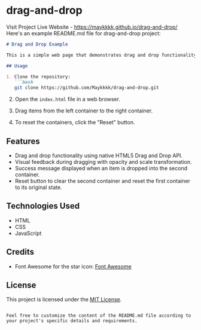 # drag-and-drop
Visit Project Live Website - https://maykkkk.github.io/drag-and-drop/
Here's an example README.md file for drag-and-drop project:

```markdown
# Drag and Drop Example

This is a simple web page that demonstrates drag and drop functionality using HTML, CSS, and JavaScript. Users can drag items from one container to another.

## Usage

1. Clone the repository:
   ```bash
   git clone https://github.com/Maykkkk/drag-and-drop.git
   ```

2. Open the `index.html` file in a web browser.

3. Drag items from the left container to the right container.

4. To reset the containers, click the "Reset" button.

## Features

- Drag and drop functionality using native HTML5 Drag and Drop API.
- Visual feedback during dragging with opacity and scale transformation.
- Success message displayed when an item is dropped into the second container.
- Reset button to clear the second container and reset the first container to its original state.

## Technologies Used

- HTML
- CSS
- JavaScript

## Credits

- Font Awesome for the star icon: [Font Awesome](https://fontawesome.com/)

## License

This project is licensed under the [MIT License](LICENSE).
```

Feel free to customize the content of the README.md file according to your project's specific details and requirements.
